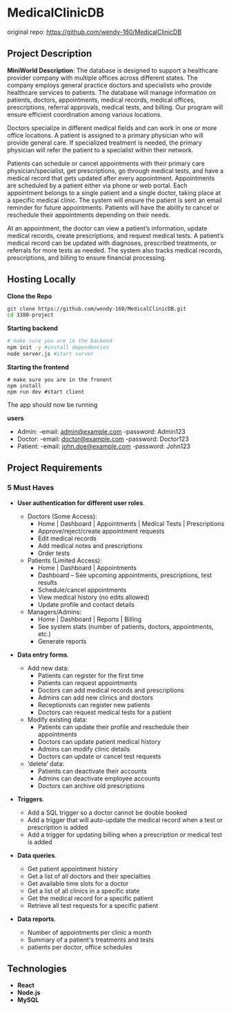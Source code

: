# MedicalClinicDB

original repo: https://github.com/wendy-160/MedicalClinicDB

## Project Description

**MiniWorld Description**: The database is designed to support a healthcare provider company with multiple offices across different states. The company employs general practice doctors and specialists who provide healthcare services to patients. The database will manage information on patients, doctors, appointments, medical records, medical offices, prescriptions, referral approvals, medical tests, and billing. Our program will ensure efficient coordination among various locations.

Doctors specialize in different medical fields and can work in one or more office locations. A patient is assigned to a primary physician who will provide general care. If specialized treatment is needed, the primary physician will refer the patient to a specialist within their network.

Patients can schedule or cancel appointments with their primary care physician/specialist, get prescriptions, go through medical tests, and have a medical record that gets updated after every appointment. Appointments are scheduled by a patient either via phone or web portal. Each appointment belongs to a single patient and a single doctor, taking place at a specific medical clinic. The system will ensure the patient is sent an email reminder for future appointments. Patients will have the ability to cancel or reschedule their appointments depending on their needs.

At an appointment, the doctor can view a patient’s information, update medical records, create prescriptions, and request medical tests. A patient’s medical record can be updated with diagnoses, prescribed treatments, or referrals for more tests as needed. The system also tracks medical records, prescriptions, and billing to ensure financial processing.

## Hosting Locally

**Clone the Repo**

```bash
git clone https://github.com/wendy-160/MedicalClinicDB.git
cd 3380-project
```

**Starting backend**

```bash
# make sure you are in the backend
npm init -y #install dependencies
node server.js #start server
```

**Starting the frontend**

```
# make sure you are in the fronent
npm install
npm run dev #start client
```

The app should now be running

**users**

- Admin:
  -email: admin@example.com
  -password: Admin123
- Doctor:
  -email: doctor@example.com
  -password: Doctor123
- Patient:
  -email: john.doe@example.com
  -password: John123

## Project Requirements

### 5 Must Haves

- **User authentication for different user roles**.
  - Doctors (Some Access):
    - Home | Dashboard | Appointments | Medical Tests | Prescriptions
    - Approve/reject/create appointment requests
    - Edit medical records
    - Add medical notes and prescriptions
    - Order tests
  - Patients (Limited Access):
    - Home | Dashboard | Appointments
    - Dashboard – See upcoming appointments, prescriptions, test results
    - Schedule/cancel appointments
    - View medical history (no edits allowed)
    - Update profile and contact details
  - Managers/Admins:
    - Home | Dashboard | Reports | Billing
    - See system stats (number of patients, doctors, appointments, etc.)
    - Generate reports
- **Data entry forms**.
  - Add new data:
    - Patients can register for the first time
    - Patients can request appointments
    - Doctors can add medical records and prescriptions
    - Admins can add new clinics and doctors
    - Receptionists can register new patients
    - Doctors can request medical tests for a patient
  - Modify existing data:
    - Patients can update their profile and reschedule their appointments
    - Doctors can update patient medical history
    - Admins can modify clinic details
    - Doctors can update or cancel test requests
  - ‘delete’ data:
    - Patients can deactivate their accounts
    - Admins can deactivate employee accounts
    - Doctors can archive old prescriptions
- **Triggers**.

  - Add a SQL trigger so a doctor cannot be double booked
  - Add a trigger that will auto-update the medical record when a test or prescription is added
  - Add a trigger for updating billing when a prescription or medical test is added

- **Data queries**.
  - Get patient appointment history
  - Get a list of all doctors and their specialties
  - Get available time slots for a doctor
  - Get a list of all clinics in a specific state
  - Get the medical record for a specific patient
  - Retrieve all test requests for a specific patient
- **Data reports**.
  - Number of appointments per clinic a month
  - Summary of a patient's treatments and tests
  - patients per doctor, office schedules

## Technologies

- **React**
- **Node.js**
- **MySQL**
